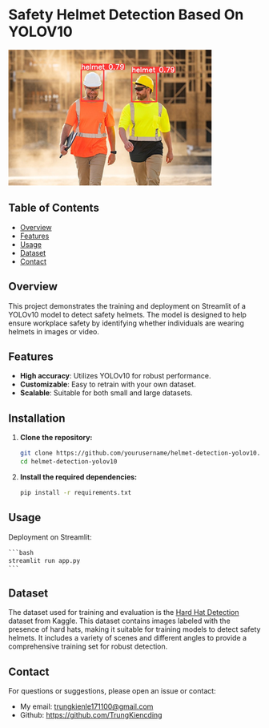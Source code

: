 # Safety Helmet Detection Based On YOLOV10

![Helmet Detection](test_img/image.png)

## Table of Contents
- [Overview](#overview)
- [Features](#features)
- [Usage](#usage)
- [Dataset](#dataset)
- [Contact](#contact)

## Overview
This project demonstrates the training and deployment on Streamlit of a YOLOv10 model to detect safety helmets. The model is designed to help ensure workplace safety by identifying whether individuals are wearing helmets in images or video.

## Features
- **High accuracy**: Utilizes YOLOv10 for robust performance.
- **Customizable**: Easy to retrain with your own dataset.
- **Scalable**: Suitable for both small and large datasets.

## Installation
1. **Clone the repository:**
   ```bash
   git clone https://github.com/yourusername/helmet-detection-yolov10.git
   cd helmet-detection-yolov10
   ```
2. **Install the required dependencies:**
    ```bash
    pip install -r requirements.txt
    ```

## Usage
Deployment on Streamlit:

    ```bash
    streamlit run app.py
    ```
## Dataset
The dataset used for training and evaluation is the [Hard Hat Detection](https://www.kaggle.com/datasets/andrewmvd/hard-hat-detection) dataset from Kaggle. This dataset contains images labeled with the presence of hard hats, making it suitable for training models to detect safety helmets. It includes a variety of scenes and different angles to provide a comprehensive training set for robust detection.


## Contact 
For questions or suggestions, please open an issue or contact:
- My email: trungkienle171100@gmail.com 
- Github: https://github.com/TrungKiencding
